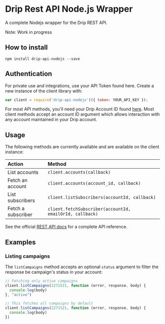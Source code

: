 # Drip Rest API Node.js Wrapper

A complete Nodejs wrapper for the Drip REST API.

Note: Work in progress

## How to install

`npm install drip-api-nodejs --save`

## Authentication

For private use and integrations, use your API Token found here. Create a new instance of the client library with:

```javascript
var client = require('drip-api-nodejs')({ token: YOUR_API_KEY });
```

For most API methods, you'll need your Drip Account ID found [here](https://www.getdrip.com/settings/general). Most client methods accept an account ID argument which allows interaction with any account maintained in your Drip account.

## Usage

The following methods are currently available and are available on the client instance:

| Action                     | Method                                                             |
| :------------------------- | :------------------------------------------------------------------|
| List accounts              | `client.accounts(callback)`                                        |
| Fetch an account           | `client.accounts(account_id, callback)`                            |
| List subscribers           | `client.listSubscribers(accountId, callback)`                      |
| Fetch a subscriber         | `client.fetchSubscriber(accountId, emailOrId, callback)`           |

See the official [REST API docs](https://www.getdrip.com/docs/rest-api) for a complete API reference.

## Examples

### Listing campaigns

The `listCampaigns` method accepts an optional `status` argument to filter the response be campaign's status in your account:

```javascript
// Fetching only active campaigns
client.listCampaigns(2271521, function (error, response, body) {
  console.log(body)
}, "active")

// This fetches all campaigns by default
client.listCampaigns(2271521, function (error, response, body) {
  console.log(body)
})
```
